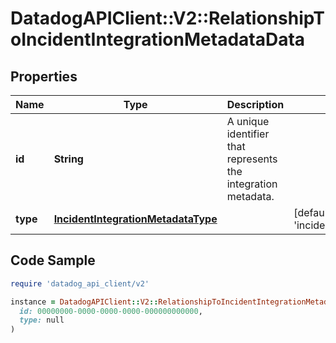 # DatadogAPIClient::V2::RelationshipToIncidentIntegrationMetadataData

## Properties

| Name | Type | Description | Notes |
| ---- | ---- | ----------- | ----- |
| **id** | **String** | A unique identifier that represents the integration metadata. |  |
| **type** | [**IncidentIntegrationMetadataType**](IncidentIntegrationMetadataType.md) |  | [default to &#39;incident_integration_metadata&#39;] |

## Code Sample

```ruby
require 'datadog_api_client/v2'

instance = DatadogAPIClient::V2::RelationshipToIncidentIntegrationMetadataData.new(
  id: 00000000-0000-0000-0000-000000000000,
  type: null
)
```

